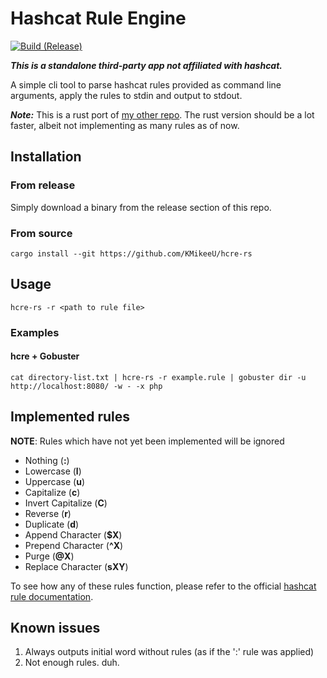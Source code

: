 
# Hashcat Rule Engine

[![Build (Release)](https://github.com/KMikeeU/hcre-rs/actions/workflows/release.yml/badge.svg)](https://github.com/KMikeeU/hcre-rs/actions/workflows/release.yml)

***This is a standalone third-party app not affiliated with hashcat.***

A simple cli tool to parse hashcat rules provided as command line arguments, apply the rules to stdin and output to stdout.

***Note:*** This is a rust port of [my other repo](https://github.com/KMikeeU/hcre).
The rust version should be a lot faster, albeit not implementing as many rules as of now.

## Installation

### From release

Simply download a binary from the release section of this repo.

### From source

```shell
cargo install --git https://github.com/KMikeeU/hcre-rs
```

## Usage

```shell
hcre-rs -r <path to rule file>
```

### Examples

#### hcre + Gobuster

```shell
cat directory-list.txt | hcre-rs -r example.rule | gobuster dir -u http://localhost:8080/ -w - -x php
```

## Implemented rules

**NOTE**: Rules which have not yet been implemented will be ignored

- Nothing (**:**)
- Lowercase (**l**)
- Uppercase (**u**)
- Capitalize (**c**)
- Invert Capitalize (**C**)
- Reverse (**r**)
- Duplicate (**d**)
- Append Character (**$X**)
- Prepend Character (**^X**)
- Purge (**@X**)
- Replace Character (**sXY**)

To see how any of these rules function, please refer to the official [hashcat rule documentation](https://hashcat.net/wiki/doku.php?id=rule_based_attack#implemented_compatible_functions).


## Known issues

1. Always outputs initial word without rules (as if the ':' rule was applied)
2. Not enough rules. duh.
